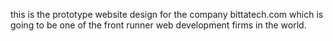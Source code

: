 this is the prototype website design for the company bittatech.com which is going to be one of the front runner web development firms in the world.
